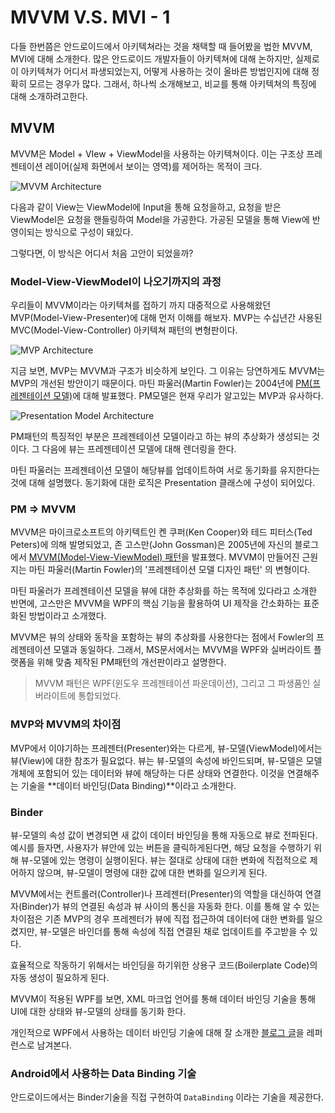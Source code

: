 # MVVM V.S. MVI - 1

다들 한번쯤은 안드로이드에서 아키텍쳐라는 것을 채택할 때 들어봤을 법한 MVVM, MVI에 대해 소개한다. 많은 안드로이드 개발자들이 아키텍쳐에 대해 논하지만, 실제로 이 아키텍쳐가 어디서 파생되었는지, 어떻게 사용하는 것이 올바른 방법인지에 대해 정확히 모르는 경우가 많다. 그래서, 하나씩 소개해보고, 비교를 통해 아키텍쳐의 특징에 대해 소개하려고한다.



## MVVM

MVVM은 Model + VIew + ViewModel을 사용하는 아키텍쳐이다. 이는 구조상 프레젠테이션 레이어(실제 화면에서 보이는 영역)를 제어하는 목적이 크다.

![MVVM Architecture](https://imgur.com/3rbkLy2.jpg)

다음과 같이 View는 ViewModel에 Input을 통해 요청을하고, 요청을 받은 ViewModel은 요청을 핸들링하여 Model을 가공한다. 가공된 모델을 통해 View에 반영이되는 방식으로 구성이 돼있다.

그렇다면, 이 방식은 어디서 처음 고안이 되었을까?

### Model-View-ViewModel이 나오기까지의 과정

우리들이 MVVM이라는 아키텍쳐를 접하기 까지 대중적으로 사용해왔던 MVP(Model-View-Presenter)에 대해 먼저 이해를 해보자. MVP는 수십년간 사용된 MVC(Model-View-Controller) 아키텍쳐 패턴의 변형판이다. 

![MVP Architecture](https://imgur.com/4DuJsmi.jpg)



지금 보면, MVP는 MVVM과 구조가 비슷하게 보인다. 그 이유는 당연하게도 MVVM는 MVP의 개선된 방안이기 때문이다. 마틴 파울러(Martin Fowler)는 2004년에 [PM(프레젠테이션 모델)](https://martinfowler.com/eaaDev/PresentationModel.html)에 대해 발표했다. PM모델은 현재 우리가 알고있는 MVP과 유사하다.

![Presentation Model Architecture](https://imgur.com/tiDQQQx.jpg)

PM패턴의 특징적인 부분은 프레젠테이션 모델이라고 하는 뷰의 추상화가 생성되는 것이다. 그 다음에 뷰는 프레젠테이션 모델에 대해 렌더링을 한다.

마틴 파울러는 프레젠테이션 모델이 해당뷰를 업데이트하여 서로 동기화를 유지한다는 것에 대해 설명했다. 동기화에 대한 로직은 Presentation 클래스에 구성이 되어있다.

### PM => MVVM

MVVM은 마이크로소프트의 아키텍트인 켄 쿠퍼(Ken Cooper)와 테드 피터스(Ted Peters)에 의해 발명되었고, 존 고스만(John Gossman)은 2005년에 자신의 블로그에서 [MVVM(Model-View-ViewModel) 패턴](http://blogs.msdn.com/johngossman/archive/2005/10/08/478683.aspx)을 발표했다. MVVM이 만들어진 근원지는 마틴 파울러(Martin Fowler)의 '프레젠테이션 모델 디자인 패턴' 의 변형이다.

마틴 파울러가 프레젠테이션 모델을 뷰에 대한 추상화를 하는 목적에 있다라고 소개한 반면에, 고스만은 MVVM을 WPF의 핵심 기능을 활용하여 UI 제작을 간소화하는 표준화된 방법이라고 소개했다.

MVVM은 뷰의 상태와 동작을 포함하는 뷰의 추상화를 사용한다는 점에서 Fowler의 프레젠테이션 모델과 동일하다. 그래서, MS문서에서는 MVVM을 WPF와 실버라이트 플랫폼을 위해 맞춤 제작된 PM패턴의 개선판이라고 설명한다.

> MVVM 패턴은 WPF(윈도우 프레젠테이션 파운데이션), 그리고 그 파생품인 실버라이트에 통합되었다.

### MVP와 MVVM의 차이점

MVP에서 이야기하는 프레젠터(Presenter)와는 다르게, 뷰-모델(ViewModel)에서는 뷰(View)에 대한 참조가 필요없다. 뷰는 뷰-모델의 속성에 바인드되며, 뷰-모델은 모델 개체에 포함되어 있는 데이터와 뷰에  해당하는 다른 상태와 연결한다. 이것을 연결해주는 기술을 **데이터 바인딩(Data Binding)**이라고 소개한다.

###  Binder

뷰-모델의 속성 값이 변경되면 새 값이 데이터 바인딩을 통해 자동으로 뷰로 전파된다. 예시를 들자면, 사용자가 뷰안에 있는 버튼을 클릭하게된다면, 해당 요청을 수행하기 위해 뷰-모델에 있는 명령이 실행이된다. 뷰는 절대로 상태에 대한 변화에 직접적으로 제어하지 않으며, 뷰-모델이 명령에 대한 값에 대한 변화를 일으키게 된다.

MVVM에서는 컨트롤러(Controller)나 프레젠터(Presenter)의 역할을 대신하여 연결자(Binder)가 뷰의 연결된 속성과 뷰 사이의 통신을 자동화 한다. 이를 통해 알 수 있는 차이점은 기존 MVP의 경우 프레젠터가 뷰에 직접 접근하여 데이터에 대한 변화를 일으켰지만, 뷰-모델은 바인더를 통해 속성에 직접 연결된 채로 업데이트를 주고받을 수 있다.

효율적으로 작동하기 위해서는 바인딩을 하기위한 상용구 코드(Boilerplate Code)의 자동 생성이 필요하게 된다.

MVVM이 적용된 WPF를 보면, XML 마크업 언어를 통해 데이터 바인딩 기술을 통해 UI에 대한 상태와 뷰-모델의 상태를 동기화 한다.

개인적으로 WPF에서 사용하는 데이터 바인딩 기술에 대해 잘 소개한 [블로그 글](https://m.blog.naver.com/PostView.naver?isHttpsRedirect=true&blogId=leejongcheol2018&logNo=221452069250)을 레퍼런스로 남겨본다.



### Android에서 사용하는 Data Binding 기술

안드로이드에서는 Binder기술을 직접 구현하여 `DataBinding` 이라는 기술을 제공한다.





